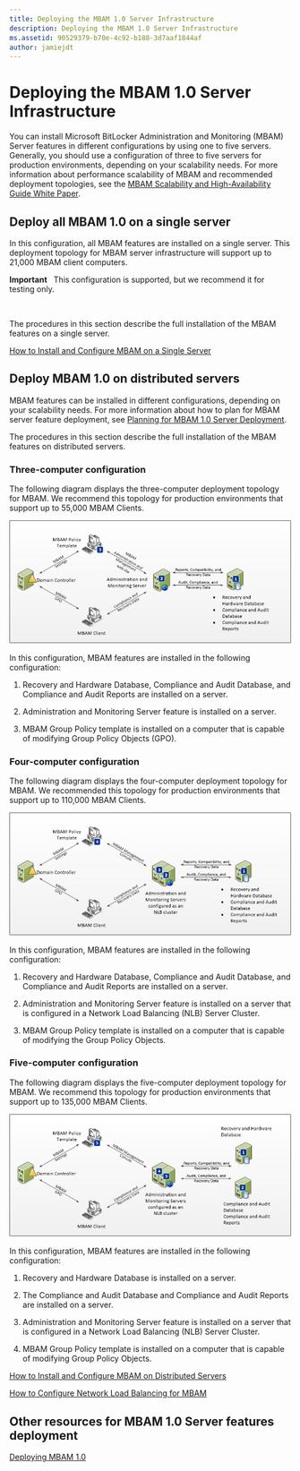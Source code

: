 ```yaml
---
title: Deploying the MBAM 1.0 Server Infrastructure
description: Deploying the MBAM 1.0 Server Infrastructure
ms.assetid: 90529379-b70e-4c92-b188-3d7aaf1844af
author: jamiejdt
---
```


# Deploying the MBAM 1.0 Server Infrastructure


You can install Microsoft BitLocker Administration and Monitoring (MBAM) Server features in different configurations by using one to five servers. Generally, you should use a configuration of three to five servers for production environments, depending on your scalability needs. For more information about performance scalability of MBAM and recommended deployment topologies, see the [MBAM Scalability and High-Availability Guide White Paper](http://go.microsoft.com/fwlink/p/?LinkId=258314).

## Deploy all MBAM 1.0 on a single server


In this configuration, all MBAM features are installed on a single server. This deployment topology for MBAM server infrastructure will support up to 21,000 MBAM client computers.

**Important**  
This configuration is supported, but we recommend it for testing only.

 

The procedures in this section describe the full installation of the MBAM features on a single server.

[How to Install and Configure MBAM on a Single Server](how-to-install-and-configure-mbam-on-a-single-server-mbam-1.md)

## Deploy MBAM 1.0 on distributed servers


MBAM features can be installed in different configurations, depending on your scalability needs. For more information about how to plan for MBAM server feature deployment, see [Planning for MBAM 1.0 Server Deployment](planning-for-mbam-10-server-deployment.md).

The procedures in this section describe the full installation of the MBAM features on distributed servers.

### Three-computer configuration

The following diagram displays the three-computer deployment topology for MBAM. We recommend this topology for production environments that support up to 55,000 MBAM Clients.

![mbam three computer deployment topology](images/mbam-3-server.jpg)

In this configuration, MBAM features are installed in the following configuration:

1.  Recovery and Hardware Database, Compliance and Audit Database, and Compliance and Audit Reports are installed on a server.

2.  Administration and Monitoring Server feature is installed on a server.

3.  MBAM Group Policy template is installed on a computer that is capable of modifying Group Policy Objects (GPO).

### Four-computer configuration

The following diagram displays the four-computer deployment topology for MBAM. We recommended this topology for production environments that support up to 110,000 MBAM Clients.

![mbam four computer deployment topology.](images/mbam-4-computer.jpg)

In this configuration, MBAM features are installed in the following configuration:

1.  Recovery and Hardware Database, Compliance and Audit Database, and Compliance and Audit Reports are installed on a server.

2.  Administration and Monitoring Server feature is installed on a server that is configured in a Network Load Balancing (NLB) Server Cluster.

3.  MBAM Group Policy template is installed on a computer that is capable of modifying the Group Policy Objects.

### Five-computer configuration

The following diagram displays the five-computer deployment topology for MBAM. We recommend this topology for production environments that support up to 135,000 MBAM Clients.

![mbam five computer deployment topology.](images/mbam-5-computer.jpg)

In this configuration, MBAM features are installed in the following configuration:

1.  Recovery and Hardware Database is installed on a server.

2.  The Compliance and Audit Database and Compliance and Audit Reports are installed on a server.

3.  Administration and Monitoring Server feature is installed on a server that is configured in a Network Load Balancing (NLB) Server Cluster.

4.  MBAM Group Policy template is installed on a computer that is capable of modifying Group Policy Objects.

[How to Install and Configure MBAM on Distributed Servers](how-to-install-and-configure-mbam-on-distributed-servers-mbam-1.md)

[How to Configure Network Load Balancing for MBAM](how-to-configure-network-load-balancing-for-mbam.md)

## Other resources for MBAM 1.0 Server features deployment


[Deploying MBAM 1.0](deploying-mbam-10.md)

 

 





